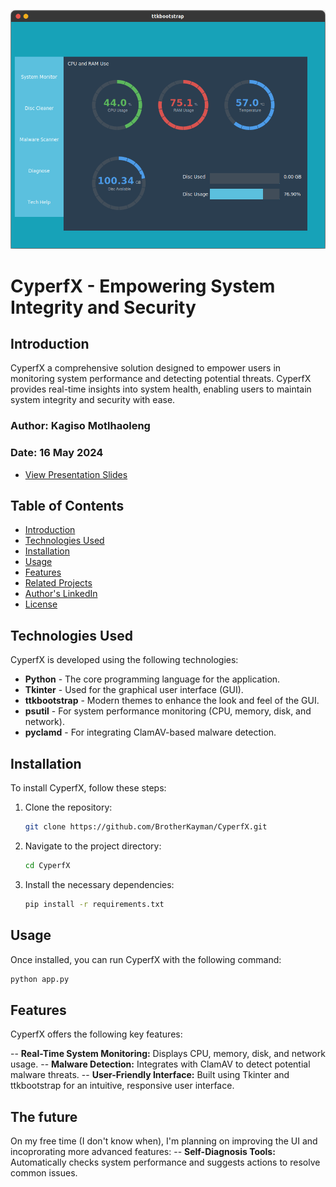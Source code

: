 ![CyperfX UI](./CyperfX.png)

# CyperfX - Empowering System Integrity and Security

## Introduction

CyperfX a comprehensive solution designed to empower users in monitoring system performance and detecting potential threats. CyperfX provides real-time insights into system health, enabling users to maintain system integrity and security with ease.

### Author: Kagiso Motlhaoleng  
### Date: 16 May 2024

- [View Presentation Slides](https://docs.google.com/presentation/d/14nVpC4UVE0jMFtQEHzXDpbqhgvn2BWD4hFFSx-BPy1Y/edit?usp=sharing)

## Table of Contents

- [Introduction](#introduction)
- [Technologies Used](#technologies-used)
- [Installation](#installation)
- [Usage](#usage)
- [Features](#features)
- [Related Projects](#related-projects)
- [Author's LinkedIn](https://linkedin.com/in/kagisocreative)
- [License](#license)

## Technologies Used

CyperfX is developed using the following technologies:

- **Python** - The core programming language for the application.
- **Tkinter** - Used for the graphical user interface (GUI).
- **ttkbootstrap** - Modern themes to enhance the look and feel of the GUI.
- **psutil** - For system performance monitoring (CPU, memory, disk, and network).
- **pyclamd** - For integrating ClamAV-based malware detection.

## Installation

To install CyperfX, follow these steps:

1. Clone the repository:

    ```bash
    git clone https://github.com/BrotherKayman/CyperfX.git
    ```

2. Navigate to the project directory:

    ```bash
    cd CyperfX
    ```

3. Install the necessary dependencies:

    ```bash
    pip install -r requirements.txt
    ```

## Usage

Once installed, you can run CyperfX with the following command:

```bash
python app.py

```

## Features

CyperfX offers the following key features:

-- **Real-Time System Monitoring:**
Displays CPU, memory, disk, and network usage.
-- **Malware Detection:** 
Integrates with ClamAV to detect potential malware threats.
-- **User-Friendly Interface:** 
Built using Tkinter and ttkbootstrap for an intuitive, responsive user interface.

## The future

On my free time (I don't know when), I'm planning on improving the UI and incoprorating more advanced features:
-- **Self-Diagnosis Tools:**
Automatically checks system performance and suggests actions to resolve common issues.
